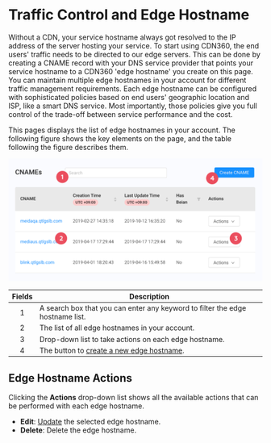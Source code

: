 # Traffic Control and Edge Hostname

Without a CDN, your service hostname always got resolved to the IP address of the server hosting your service. To start using CDN360, the end users' traffic needs to be directed to our edge servers. This can be done by creating a CNAME record with your DNS service provider that points your service hostname to a CDN360 'edge hostname' you create on this page. You can maintain multiple edge hostnames in your account for different traffic management requirements. Each edge hostname can be configured with sophisticated policies based on end users' geographic location and ISP, like a smart DNS service. Most importantly, those policies give you full control of the trade-off between service performance and the cost.

This pages displays the list of edge hostnames in your account. The following figure shows the key elements on the page, and the table following the figure describes them.

<p align=center><img src="/docs/resources/images/CNAMES_Overview.png" alt="edge hostname overview" width="900"></p>

| **Fields**   | **Description**                                                                        |
| :----------: | ---------------------------------------------------------------------------------------|
| 1            | A search box that you can enter any keyword to filter the edge hostname list.                  |
| 2            | The list of all edge hostnames in your account.                                      |
| 3            | Drop-down list to take actions on each edge hostname.                                          |
| 4            | The button to [create a new edge hostname](<docs/portal/traffic-control/creating-edge-hostname.md>).    |

## Edge Hostname Actions
Clicking the **Actions** drop-down list shows all the available actions that can be performed with each edge hostname.
- **Edit**: [Update](</docs/portal/traffic-control/editing-edge-hostname.md>) the selected edge hostname.
- **Delete**: Delete the edge hostname.
